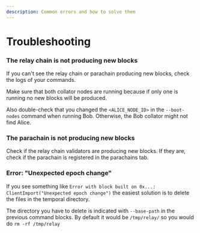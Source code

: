 ```yaml
---
description: Common errors and how to solve them
---
```


# Troubleshooting

### The relay chain is not producing new blocks&#x20;

If you can't see the relay chain or parachain producing new blocks, check the logs of your commands.

Make sure that both collator nodes are running because if only one is running no new blocks will be produced.

Also double-check that you changed the `<ALICE_NODE_ID>` in the `--boot-nodes` command when running Bob. Otherwise, the Bob collator might not find Alice.&#x20;

### The parachain is not producing new blocks

Check if the relay chain validators are producing new blocks. If they are, check if the parachain is registered in the parachains tab.&#x20;

### Error: "Unexpected epoch change"

If you see something like `Error with block built on 0x...: ClientImport("Unexpected epoch change")` the easiest solution is to delete the files in the temporal directory.&#x20;

The directory you have to delete is indicated with `--base-path` in the previous command blocks. By default it would be `/tmp/relay/` so you would do `rm -rf /tmp/relay`
